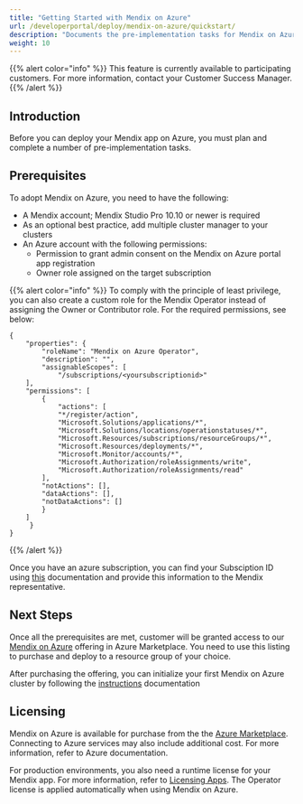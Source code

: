 ```yaml
---
title: "Getting Started with Mendix on Azure"
url: /developerportal/deploy/mendix-on-azure/quickstart/
description: "Documents the pre-implementation tasks for Mendix on Azure."
weight: 10
---
```


{{% alert color="info" %}} This feature is currently available to participating customers. For more information, contact your Customer Success Manager. {{% /alert %}}

## Introduction

Before you can deploy your Mendix app on Azure, you must plan and complete a number of pre-implementation tasks.

## Prerequisites

To adopt Mendix on Azure, you need to have the following:

* A Mendix account; Mendix Studio Pro 10.10 or newer is required
* As an optional best practice, add multiple cluster manager to your clusters
* An Azure account with the following permissions:
    * Permission to grant admin consent on the Mendix on Azure portal app registration
    * Owner role assigned on the target subscription

{{% alert color="info" %}} To comply with the principle of least privilege, you can also create a custom role for the Mendix Operator instead of assigning the Owner or Contributor role. For the required permissions, see below:

```text
{
    "properties": {
        "roleName": "Mendix on Azure Operator",
        "description": "",
        "assignableScopes": [
            "/subscriptions/<yoursubscriptionid>"
    ],
    "permissions": [
        {
            "actions": [
            "*/register/action",
            "Microsoft.Solutions/applications/*",
            "Microsoft.Solutions/locations/operationstatuses/*",
            "Microsoft.Resources/subscriptions/resourceGroups/*",
            "Microsoft.Resources/deployments/*",
            "Microsoft.Monitor/accounts/*",
            "Microsoft.Authorization/roleAssignments/write",
            "Microsoft.Authorization/roleAssignments/read"
        ],
        "notActions": [],
        "dataActions": [],
        "notDataActions": []
        }
    ]
     }
}
```

{{% /alert %}}

Once you have an azure subscription, you can find your Subsciption ID using [this](https://learn.microsoft.com/en-us/azure/azure-portal/get-subscription-tenant-id#find-your-azure-subscription) documentation and provide this information to the Mendix representative.


## Next Steps
Once all the prerequisites are met, customer will be granted access to our [Mendix on Azure](https://portal.azure.com/#create/mendixtechbv.mxonazure) offering in Azure Marketplace. You need to use this listing to purchase and deploy to a resource group of your choice.

After purchasing the offering, you can initialize your first Mendix on Azure cluster by following the [instructions](https://docs.mendix.com/developerportal/deploy/mendix-on-azure/installation/) documentation 

## Licensing

Mendix on Azure is available for purchase from the the [Azure Marketplace](https://azuremarketplace.microsoft.com/). Connecting to Azure services may also include additional cost. For more information, refer to Azure documentation.

For production environments, you also need a runtime license for your Mendix app. For more information, refer to [Licensing Apps](/developerportal/deploy/licensing-apps-outside-mxcloud/). The Operator license is applied automatically when using Mendix on Azure.
